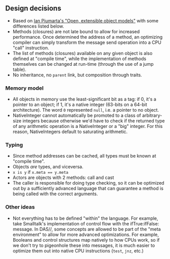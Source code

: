 ## Design decisions

* Based on [Ian Piumarta's "Open, extensible object models"](https://www.piumarta.com/software/id-objmodel/objmodel2.pdf) with some differences listed below.
* Methods (closures) are not late bound to allow for increased performance. Once determined the address of a method, an optimizing compiler can simply transform the message send operation into a CPU "call" instruction.
* The list of methods (closures) available on any given object is also defined at "compile time", while the implementation of methods themselves can be changed at run-time (through the use of a jump table).
* No inheritance, no `parent` link, but composition through traits.

### Memory model

* All objects in memory use the least-significant bit as a tag: if 0, it's a pointer to an object; if 1, it's a native integer (63-bits on a 64-bit architecture). The word `0` represented `null`, i.e. a pointer to no object.
* NativeInteger cannot automatically be promoted to a class of arbitrary-size integers because otherwise we'd have to check if the returned type of any arithmetic operation is a NativeInteger or a "big" integer. For this reason, NativeIntegers default to saturating arithmetic.

### Typing

* Since method addresses can be cached, all types must be known at "compile time".
* Objects *are* types, and viceversa.
* `x is y` if `x.meta == y.meta`
* Actors are objects with 2 methods: call and cast
* The caller is responsible for doing type checking, so it can be optimized out by a sufficiently advanced language that can guarantee a method is being called with the correct arguments.

### Other ideas

* Not everything has to be defined "within" the language. For example, take Smalltalk's implementation of control flow with the ifTrue:ifFalse: message. In DAS//, some concepts are allowed to be part of the "meta environment" to allow for more advanced optimizations. For example, Booleans and control structures map natively to how CPUs work, so if we don't try to pigeonhole these into messages, it is much easier to optimize them out into native CPU instructions (`test`, `jnz`, etc.)
